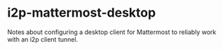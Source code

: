 # i2p-mattermost-desktop
Notes about configuring a desktop client for Mattermost to reliably work with an i2p client tunnel.
